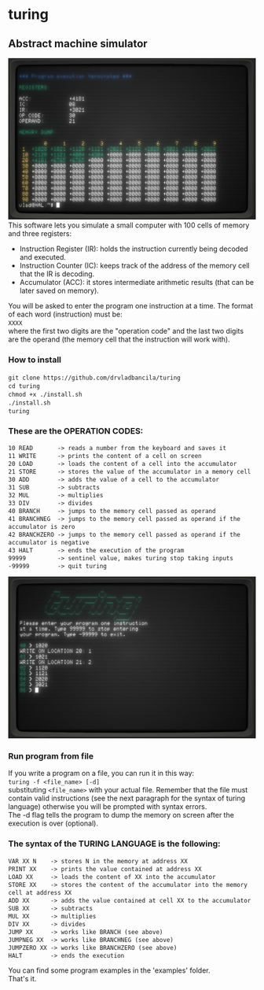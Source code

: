# turing
## Abstract machine simulator 
![demo picture](https://github.com/drvladbancila/turing/blob/master/turingdemo.png)
This software lets you simulate a small computer with 100 cells of memory and three registers:  
* Instruction Register (IR): holds the instruction currently being decoded and executed.  
* Instruction Counter (IC): keeps track of the address of the memory cell that the IR is decoding.  
* Accumulator (ACC): it stores intermediate arithmetic results (that can be later saved on memory).  

You will be asked to enter the program one instruction at a time. The format of each word (instruction) must be:  
  `XXXX`  
where the first two digits are the "operation code" and the last two digits are the operand (the memory cell that the instruction will work with).  

### How to install
`git clone https://github.com/drvladbancila/turing`  
`cd turing`  
`chmod +x ./install.sh`  
`./install.sh`  
`turing` 

### These are the OPERATION CODES:
```
10 READ       -> reads a number from the keyboard and saves it  
11 WRITE      -> prints the content of a cell on screen  
20 LOAD       -> loads the content of a cell into the accumulator  
21 STORE      -> stores the value of the accumulator in a memory cell  
30 ADD        -> adds the value of a cell to the accumulator  
31 SUB        -> subtracts  
32 MUL        -> multiplies  
33 DIV        -> divides  
40 BRANCH     -> jumps to the memory cell passed as operand  
41 BRANCHNEG  -> jumps to the memory cell passed as operand if the accumulator is zero  
42 BRANCHZERO -> jumps to the memory cell passed as operand if the accumulator is negative  
43 HALT       -> ends the execution of the program  
99999         -> sentinel value, makes turing stop taking inputs  
-99999        -> quit turing  
```
![demo picture](https://github.com/drvladbancila/turing/blob/master/turingdemo1.png)

### Run program from file  
If you write a program on a file, you can run it in this way:  
`turing -f <file_name> [-d]`  
substituting `<file_name>` with your actual file. Remember that the file must contain valid instructions (see the next paragraph for the syntax of turing language) otherwise you will be prompted with syntax errors.  
The -d flag tells the program to dump the memory on screen after the execution is over (optional).  

### The syntax of the TURING LANGUAGE is the following:  
```
VAR XX N    -> stores N in the memory at address XX  
PRINT XX    -> prints the value contained at address XX  
LOAD XX     -> loads the content of XX into the accumulator  
STORE XX    -> stores the content of the accumulator into the memory cell at address XX  
ADD XX      -> adds the value contained at cell XX to the accumulator  
SUB XX      -> subtracts  
MUL XX      -> multiplies  
DIV XX      -> divides  
JUMP XX     -> works like BRANCH (see above)  
JUMPNEG XX  -> works like BRANCHNEG (see above)  
JUMPZERO XX -> works like BRANCHZERO (see above)  
HALT        -> ends the execution  
```
You can find some program examples in the 'examples' folder.  
That's it.  
